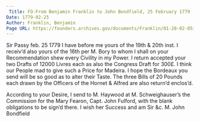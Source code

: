```yaml
---
 Title: FO-From Benjamin Franklin to John Bondfield, 25 February 1779
Date: 1779-02-25
Author: Franklin, Benjamin
Page URL: https://founders.archives.gov/documents/Franklin/01-28-02-0512
---
```


Sir
Passy feb. 25 1779
I have before me yours of the 19th & 20th inst. I receiv’d also yours of the 16th per M. Bory to whom I shall on your Recommendation shew every Civility in my Power.
I return accepted your two Drafts of 12000 Livres each as also the Congress Draft for 300£.
I think our People mad to give such a Price for Madeira. I hope the Bordeaux you send will be so good as to alter their Taste.
The three Bills of 20 Pounds each drawn by the Officers of the Hornet & Alfred are also return’d enclos’d.

According to your Desire, I send to M. Haywood at M. Schweighauser’s the Commission for the Mary Fearon, Capt. John Fulford, with the blank obligations to be sign’d there. I wish her Success and am Sir &c.
M. John Bondfield


